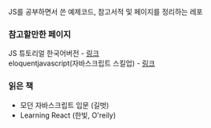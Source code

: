 JS를 공부하면서 쓴 예제코드, 참고서적 및 페이지를 정리하는 레포

### 참고할만한 페이지
JS 튜토리얼 한국어버전 - [링크](https://ko.javascript.info/)  
eloquentjavascript(자바스크립트 스킬업) - [링크](eloquentjavascript.net)  

### 읽은 책
- 모던 자바스크립트 입문 (길벗)
- Learning React (한빛, O'reily)